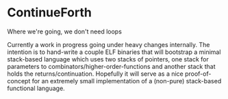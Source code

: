 # ContinueForth
Where we're going, we don't need loops

Currently a work in progress going under heavy changes internally.
The intention is to hand-write a couple ELF binaries that will bootstrap a minimal stack-based language which uses two stacks of pointers, one stack for parameters to combinators/higher-order-functions and another stack that holds the returns/continuation.
Hopefully it will serve as a nice proof-of-concept for an extremely small implementation of a (non-pure) stack-based functional language.
